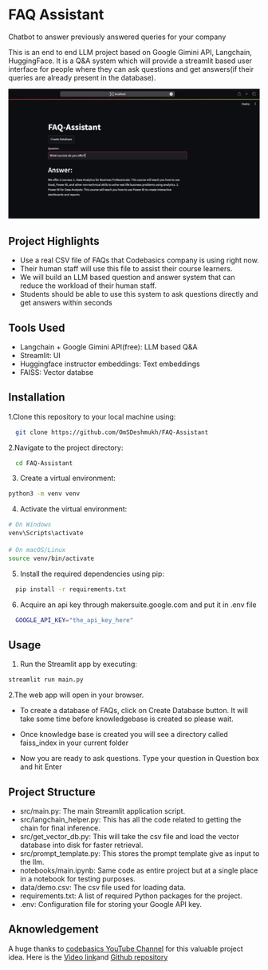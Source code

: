 # FAQ Assistant
 Chatbot to answer previously answered queries for your company

This is an end to end LLM project based on Google Gimini API, Langchain, HuggingFace. It is a  Q&A system which will provide a streamlit based user interface for people where they can ask questions and get answers(if their queries are already present in the database). 

![](images/example.png)

## Project Highlights

- Use a real CSV file of FAQs that Codebasics company is using right now. 
- Their human staff will use this file to assist their course learners.
- We will build an LLM based question and answer system that can reduce the workload of their human staff.
- Students should be able to use this system to ask questions directly and get answers within seconds

## Tools Used
  - Langchain + Google Gimini API(free): LLM based Q&A
  - Streamlit: UI
  - Huggingface instructor embeddings: Text embeddings
  - FAISS: Vector databse

## Installation

1.Clone this repository to your local machine using:

```bash
  git clone https://github.com/OmSDeshmukh/FAQ-Assistant
```
2.Navigate to the project directory:

```bash
  cd FAQ-Assistant
```

3. Create a virtual environment:

```bash
python3 -m venv venv
```

4. Activate the virtual environment:

```bash
# On Windows
venv\Scripts\activate

# On macOS/Linux
source venv/bin/activate
```

5. Install the required dependencies using pip:

```bash
  pip install -r requirements.txt
```

6. Acquire an api key through makersuite.google.com and put it in .env file

```bash
  GOOGLE_API_KEY="the_api_key_here"
```

## Usage

1. Run the Streamlit app by executing:
```bash
streamlit run main.py

```

2.The web app will open in your browser.

- To create a database of FAQs, click on Create Database button. It will take some time before knowledgebase is created so please wait.

- Once knowledge base is created you will see a directory called faiss_index in your current folder

- Now you are ready to ask questions. Type your question in Question box and hit Enter

## Project Structure

- src/main.py: The main Streamlit application script.
- src/langchain_helper.py: This has all the code related to getting the chain for final inference.
- src/get_vector_db.py: This will take the csv file and load the vector database into disk for faster retrieval.
- src/prompt_template.py: This stores the prompt template give as input to the llm.
- notebooks/main.ipynb: Same code as entire project but at a single place in a notebook for testing purposes.
- data/demo.csv: The csv file used for loading data.
- requirements.txt: A list of required Python packages for the project.
- .env: Configuration file for storing your Google API key.

## Aknowledgement

A huge thanks to [codebasics YouTube Channel](https://www.youtube.com/@codebasics) for this valuable project idea. Here is the [Video link](https://youtu.be/AjQPRomyd-k?si=ZKr1PZuxUExvGRW7)and [Github repository](https://github.com/codebasics/langchain/tree/main/3_project_codebasics_q_and_a)
